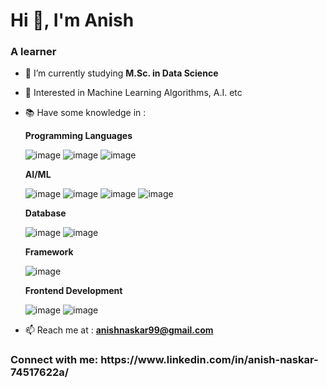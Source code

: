 <h1 align="left">Hi 👋, I'm Anish</h1>
<h3 align="left">A learner</h3>

- 🌱 I’m currently studying **M.Sc. in Data Science**

- 👾 Interested in Machine Learning Algorithms, A.I. etc

- 📚 Have some knowledge in : 

    **Programming Languages**
    
    ![image](https://user-images.githubusercontent.com/97351302/176001731-edfbe776-a1b4-4cdf-8ed8-831e53de3359.png)
     ![image](https://user-images.githubusercontent.com/97351302/176001792-205eac24-c5a0-4ecf-8362-2c9b474b2099.png)
      ![image](https://user-images.githubusercontent.com/97351302/180932985-4bc90c03-390e-4809-abfe-0c31c9e38499.png)

    
    **AI/ML**
    
    ![image](https://user-images.githubusercontent.com/97351302/181787867-30d5c67c-0cfc-4863-a1b9-c3b11aa2c58a.png)
     ![image](https://user-images.githubusercontent.com/97351302/176002177-8d48acd4-b50b-43bc-8c27-bbd6b253e2a4.png)
      ![image](https://user-images.githubusercontent.com/97351302/176002235-2057019f-e1f8-4131-9381-144801079e30.png)
       ![image](https://user-images.githubusercontent.com/97351302/176002315-8a231c68-8416-4f4f-ab70-22cc5da17d6f.png)
    
    **Database**
    
    ![image](https://user-images.githubusercontent.com/97351302/176002557-6fc89048-6306-49cf-b6e5-3d21ef170b0a.png)
      ![image](https://user-images.githubusercontent.com/97351302/176002610-ee09b1d7-6f27-469d-aa98-d77e5c3a45dc.png)
    
    **Framework**
    
    ![image](https://user-images.githubusercontent.com/97351302/176002837-481d1a6a-7574-4243-b55c-c9b74bcf8f5f.png)


    **Frontend Development**
    
    ![image](https://user-images.githubusercontent.com/97351302/176001883-6581ed58-a75d-425d-b3ea-68bbed1f8071.png)
     ![image](https://user-images.githubusercontent.com/97351302/176001938-6f27468e-2510-4b44-93eb-5e96ddce77e6.png)


- 📫 Reach me at : **anishnaskar99@gmail.com**

<h3 align="left">Connect with me: https://www.linkedin.com/in/anish-naskar-74517622a/</h3>
<p align="left">
</p>
